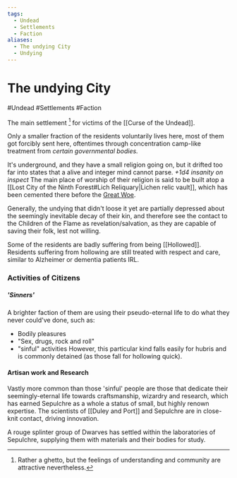 ```yaml
---
tags:
  - Undead
  - Settlements
  - Faction
aliases:
  - The undying City
  - Undying
---
```

#  The undying City
#Undead #Settlements #Faction

The main settlement [^1] for victims of the [[Curse of the Undead]].

Only a smaller fraction of the residents voluntarily lives here, most of them got forcibly sent here, oftentimes through concentration camp-like treatment from *certain governmental bodies.*

It's underground, and they have a small religion going on, but it drifted too far into states that a alive and integer mind cannot parse.
*+1d4 insanity on inspect*
The main place of worship of their religion is said to be built atop a [[Lost City of the Ninth Forest#Lich Reliquary|Lichen relic vault]], which has been cemented there before the [Great Woe](how%20Dying%20ceased).  

Generally, the undying that didn't loose it yet are partially depressed about the seemingly inevitable decay of their kin, and therefore see the contact to the Children of the Flame as revelation/salvation, as they are capable of saving their folk, lest not willing.


Some of the residents are badly suffering from being [[Hollowed]]. Residents suffering from hollowing are still treated with respect and care, similar to Alzheimer or dementia patients IRL.


### Activities of Citizens
##### 'Sinners'
A brighter faction of them are using their pseudo-eternal life to do what they never could've done, such as:
-   Bodily pleasures
-   "Sex, drugs, rock and roll"
-   "sinful" activities
However, this particular kind falls easily for hubris and is commonly detained (as those fall for hollowing quick).
#### Artisan work and Research 
Vastly more common than those 'sinful' people are those that dedicate their seemingly-eternal life towards craftsmanship, wizardry and research, which has earned Sepulchre as a whole a status of small, but highly renown expertise.
The scientists of [[Duley and Port]] and Sepulchre are in close-knit contact, driving innovation. 

A rouge splinter group of Dwarves has settled within the laboratories of Sepulchre, supplying them with materials and their bodies for study. 

[^1]:Rather a ghetto, but the feelings of understanding and community are attractive nevertheless.